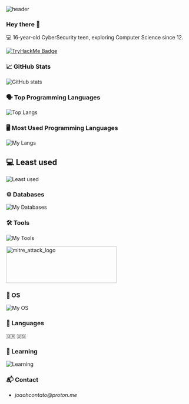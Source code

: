 ![header](https://capsule-render.vercel.app/api?type=waving&color=auto&height=200&text=Hey%20there!%20I'm%20João%20H.)

### Hey there 👋
💻 16‑year‑old CyberSecurity teen, exploring Computer Science since 12.

[![TryHackMe Badge](https://tryhackme-badges.s3.amazonaws.com/joaostack.png)](https://tryhackme.com/p/joaostack)

### 📈 GitHub Stats 
![GitHub stats](https://github-readme-stats.vercel.app/api?username=joaostack&show_icons=true&theme=react&hide_border=true)  

### 🗣️ Top Programming Languages  
![Top Langs](https://github-readme-stats.vercel.app/api/top-langs/?username=joaostack&theme=react&show_icons=true&hide_border=true&layout=compact)

### 🖥️ Most Used Programming Languages
![My Langs](https://skillicons.dev/icons?i=cs,bash,go)

## 💻 Least used
![Least used](https://skillicons.dev/icons?i=js)

### ⚙️ Databases
![My Databases](https://skillicons.dev/icons?i=mysql,mongodb,sqlite,postgres)

### 🛠️ Tools
![My Tools](https://skillicons.dev/icons?i=git,docker,vscode,visualstudio,neovim,html,css)

<img width="300" height="100" alt="mitre_attack_logo" src="https://github.com/user-attachments/assets/5614094d-860a-4ae7-8bfd-c6a027558904" />

### 👾 OS
![My OS](https://skillicons.dev/icons?i=windows,linux)

### 📝 Languages
🇧🇷 🇺🇸

### 🧠 Learning
![Learning](https://skillicons.dev/icons?i=tailwind,react)


### 📬 Contact  
- _joaohcontato@proton.me_
